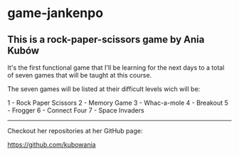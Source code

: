 # game-jankenpo

<h2>This is a rock-paper-scissors game by Ania Kubów</h2>

It's the first functional game that I'll be learning for the next days to a total of seven games that will be taught at this course.

The seven games will be listed at their difficult levels wich will be:

1 - Rock Paper Scissors
2 - Memory Game
3 - Whac-a-mole
4 - Breakout
5 - Frogger
6 - Connect Four
7 - Space Invaders

<hr>

Checkout her repositories at her GitHub page:

<a>https://github.com/kubowania</a>

